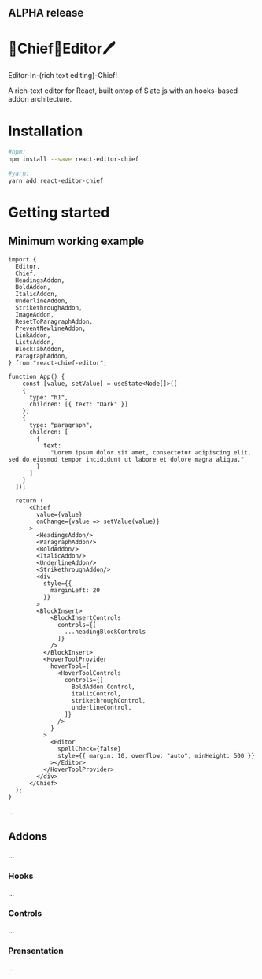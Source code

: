 
## ALPHA release

# 👔Chief🎩Editor🖊
Editor-In-(rich text editing)-Chief!

A rich-text editor for React, built ontop of Slate.js with an hooks-based addon architecture.

# Installation
```bash
#npm:
npm install --save react-editor-chief

#yarn:
yarn add react-editor-chief
```

# Getting started


## Minimum working example
```tsx
import {
  Editor,
  Chief,
  HeadingsAddon,
  BoldAddon,
  ItalicAddon,
  UnderlineAddon,
  StrikethroughAddon,
  ImageAddon,
  ResetToParagraphAddon,
  PreventNewlineAddon,
  LinkAddon,
  ListsAddon,
  BlockTabAddon,
  ParagraphAddon,
} from "react-chief-editor";

function App() {
    const [value, setValue] = useState<Node[]>([
    {
      type: "h1",
      children: [{ text: "Dark" }]
    },
    {
      type: "paragraph",
      children: [
        {
          text:
            "Lorem ipsum dolor sit amet, consectetur adipiscing elit, sed do eiusmod tempor incididunt ut labore et dolore magna aliqua."
        }
      ]
    }
  ]);

  return (
      <Chief
        value={value}
        onChange={value => setValue(value)}
      >
        <HeadingsAddon/>
        <ParagraphAddon/>
        <BoldAddon/>
        <ItalicAddon/>
        <UnderlineAddon/>
        <StrikethroughAddon/>
        <div
          style={{
            marginLeft: 20
          }}
        >
        <BlockInsert>
            <BlockInsertControls
              controls={[
                ...headingBlockControls
              ]}
            />
          </BlockInsert>
          <HoverToolProvider
            hoverTool={
              <HoverToolControls
                controls={[
                  BoldAddon.Control,
                  italicControl,
                  strikethroughControl,
                  underlineControl,
                ]}
              />
            }
          >
            <Editor
              spellCheck={false}
              style={{ margin: 10, overflow: "auto", minHeight: 500 }}
            ></Editor>
          </HoverToolProvider>
        </div>
      </Chief>
  );
}

```
...
## Addons
...
### Hooks
...
### Controls
...
### Prensentation
...